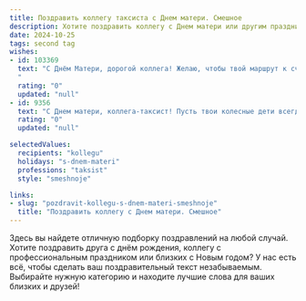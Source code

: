 ```yaml
---
title: Поздравить коллегу таксиста с Днем матери. Смешное
description: Хотите поздравить коллегу с Днем матери или другим праздником? Наш ИИ создаст незабываемое поздравление, а вы обязательно выделитесь среди других.  
date: 2024-10-25
tags: second tag
wishes:
- id: 103369
  text: "С Днём Матери, дорогой коллега! Желаю, чтобы твой маршрут к счастью был прямым, без пробок и неожиданных объездов, а пассажиры – твои дети – всегда были благодарными и вежливыми (ну, почти всегда!). Пусть домашний уют будет комфортнее любого такси премиум-класса!
  "
  rating: "0"
  updated: "null"
- id: 9356
  text: "С Днем матери, коллега-таксист! Пусть твои колесные дети всегда будут накормлены бензином и слушаются руля, а пассажиры-пассажирки всегда будут благодарны и не будут требовать детских кресел! Желаем тебе всегда иметь под рукой сменные пеленки (контракты), чтобы подстраховать себя от неожиданностей на дорогах. Здоровья тебе и твоей \"матери-машине\"! С праздником, братишка!"
  rating: "0"
  updated: "null"

selectedValues:
  recipients: "kollegu"
  holidays: "s-dnem-materi"
  professions: "taksist"
  style: "smeshnoje"

links:
- slug: "pozdravit-kollegu-s-dnem-materi-smeshnoje"
  title: "Поздравить коллегу с Днем матери. Смешное"
---
```


Здесь вы найдете отличную подборку поздравлений на любой случай.
Хотите поздравить друга с днём рождения, коллегу с профессиональным праздником или близких с Новым годом? У нас есть всё, чтобы сделать ваш поздравительный текст незабываемым. Выбирайте нужную категорию и находите лучшие слова для ваших близких и друзей!
